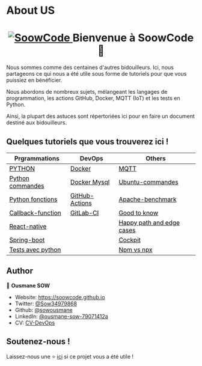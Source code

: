 # About US 


<h1 align="center">   <a href="https://soowcode.github.io/" target="_blank">
    <img alt="SoowCode" src="https://img.shields.io/badge/website-yes-brightgreen.svg" />
  </a> Bienvenue à SoowCode 👋</h1>



Nous sommes comme des centaines d'autres bidouilleurs. Ici, nous partageons ce qui nous a été utile sous forme de tutoriels pour que vous puissiez en bénéficier.

Nous abordons de nombreux sujets, mélangeant les langages de programmation, les actions GitHub, Docker, MQTT (IoT) et les tests en Python.

Ainsi, la plupart des astuces sont répertoriées ici pour en faire un document destiné aux bidouilleurs.

## Quelques tutoriels que vous trouverez ici !

Prgrammations | DevOps | Others      
------- | ---------------- | ---------- 
<a  style="text-decoration: underline; color:black"  href="https://soowcode.github.io/python-/">PYTHON</a>  | <a  style="text-decoration: underline; color:black"  href="https://soowcode.github.io/docker-/">Docker</a>| <a  style="text-decoration: underline; color:black"  href="https://soowcode.github.io/MQTT/" >MQTT</a> 
<a  style="text-decoration: underline; color:black"  href="https://soowcode.github.io/python-commandes/">Python commandes</a>  | <a  style="text-decoration: underline; color:black"  href="https://soowcode.github.io/docker-mysql/">Docker Mysql</a>        | <a  style="text-decoration: underline; color:black"  href="https://soowcode.github.io/Ubuntu-commandes/" >Ubuntu-commandes</a>       
<a  style="text-decoration: underline; color:black"  href="https://soowcode.github.io/python-functions/">Python fonctions</a>   | <a  style="text-decoration: underline; color:black"  href="https://soowcode.github.io/github-actions/">GitHub-Actions</a> | <a  style="text-decoration: underline; color:black"  href="https://soowcode.github.io/apache-benchmark/">Apache-benchmark</a>
 <a  style="text-decoration: underline; color:black"  href="https://soowcode.github.io/callback-function/" >Callback-function</a>| <a  style="text-decoration: underline; color:black"  href="https://soowcode.github.io/gitlab_ci/">GitLab-CI</a>|<a  style="text-decoration: underline; color:black"  href="https://soowcode.github.io/good-to-know/">Good to know</a>
<a  style="text-decoration: underline; color:black"  href="https://soowcode.github.io/react-native/">React-native</a>|  |<a  style="text-decoration: underline; color:black"  href="https://soowcode.github.io/happy-path-and-edge-cases/" >Happy path and edge cases</a>
<a  style="text-decoration: underline; color:black"  href="https://soowcode.github.io/spring-boot/" >Spring-boot</a> |  |<a  style="text-decoration: underline; color:black"  href="https://thanos.savoirguinee.com/cockpit/">Cockpit</a>
<a  style="text-decoration: underline; color:black"  href="https://soowcode.github.io/tests/">Tests avec python</a> |  | <a  style="text-decoration: underline; color:black"  href="https://soowcode.github.io/npm-vs-npx/">Npm vs npx</a>



<h2> Author</h2>

👤 **Ousmane SOW**

- Website: https://soowcode.github.io
- Twitter: [@Sow34979868](https://twitter.com/Sow34979868)
- Github: [@sowousmane](https://github.com/sowousmane)
- LinkedIn: [@ousmane-sow-79071412a](https://www.linkedin.com/in/ousmane-sow-79071412a/)
- CV: [CV-DevOps](https://soowcode.github.io/files/cv/CV_Ousmane_SOW.pdf)

<h2>Soutenez-nous !</h2>

Laissez-nous une ⭐️  [ici](https://github.com/sowousmane) si ce projet vous a été utile !

